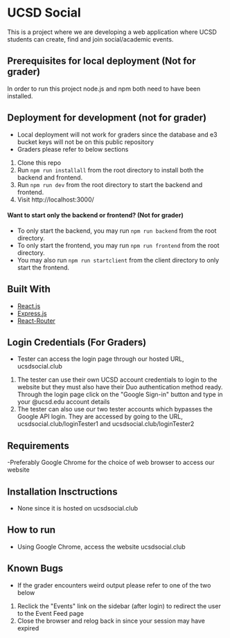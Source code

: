 # UCSD Social

This is a project where we are developing a web application where UCSD students can create, find and join social/academic events.


## Prerequisites for local deployment (Not for grader)

In order to run this project node.js and npm both need to have been installed.


## Deployment for development (not for grader)

- Local deployment will not work for graders since the database and e3 bucket keys will not be on this public repository
- Graders please refer to below sections
1. Clone this repo
2. Run `npm run installall` from the root directory to install both the backend and frontend.
2. Run `npm run dev` from the root directory to start the backend and frontend.
3. Visit http://localhost:3000/


#### Want to start only the backend or frontend? (Not for grader)

- To only start the backend, you may run `npm run backend` from the root directory.
- To only start the frontend, you may run `npm run frontend` from the root directory.
- You may also run `npm run startclient` from the client directory to only start the frontend.


## Built With

* [React.js](https://reactjs.org/)
* [Express.js](https://expressjs.com/)
* [React-Router](https://reacttraining.com/react-router/core/guides/philosophy)

## Login Credentials (For Graders)

- Tester can access the login page through our hosted URL, ucsdsocial.club
1. The tester can use their own UCSD account credentials to login to the website but they must also have their Duo authentication method ready. Through the login page click on the "Google Sign-in" button and type in your @ucsd.edu account details
2. The tester can also use our two tester accounts which bypasses the Google API login. They are accessed by going to the URL, ucsdsocial.club/loginTester1 and ucsdsocial.club/loginTester2


## Requirements

-Preferably Google Chrome for the choice of web browser to access our website


## Installation Insctructions

- None since it is hosted on ucsdsocial.club

## How to run 

- Using Google Chrome, access the website ucsdsocial.club


## Known Bugs

- If the grader encounters weird output please refer to one of the two below
1. Reclick the "Events" link on the sidebar (after login) to redirect the user to the Event Feed page
2. Close the browser and relog back in since your session may have expired
